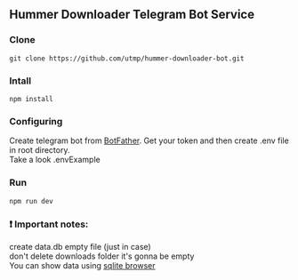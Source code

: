 ## Hummer Downloader Telegram Bot Service

### Clone 
``` 
git clone https://github.com/utmp/hummer-downloader-bot.git
```
### Intall
```
npm install
```
### Configuring
Create telegram bot from [BotFather]('https://t.me/BotFather'). Get your token and then create .env file in root directory.
<br> Take a look .envExample
### Run 
```
npm run dev
```
### ❗️ Important notes:
create data.db empty file (just in case) <br>
don't delete downloads folder it's gonna be empty <br>
You can show data using [sqlite browser]('https://sqlitebrowser.org/dl/')